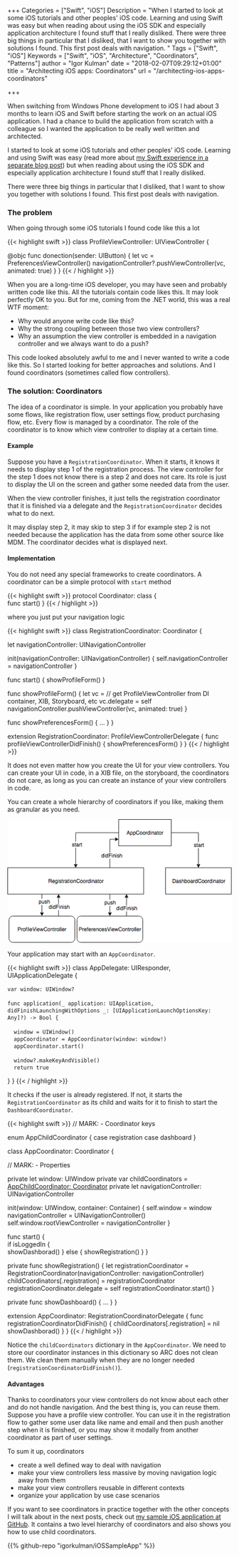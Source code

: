 +++
Categories = ["Swift", "iOS"]
Description = "When I started to look at some iOS tutorials and other peoples' iOS code. Learning and using Swift was easy but when reading about using the iOS SDK and especially application architecture I found stuff that I really disliked. There were three big things in particular that I disliked, that I want to show you together with solutions I found. This first post deals with navigation. "
Tags = ["Swift", "iOS"]
Keywords = ["Swift", "iOS", "Architecture", "Coordinators", "Patterns"]
author = "Igor Kulman"
date = "2018-02-07T09:29:12+01:00"
title = "Architecting iOS apps: Coordinators"
url = "/architecting-ios-apps-coordinators"

+++

When switching from Windows Phone development to iOS I had about 3 months to learn iOS and Swift before starting the work on an actual iOS application. I had a chance to build the application from scratch with a colleague so I wanted the application to be really well written and architected. 

I started to look at some iOS tutorials and other peoples' iOS code. Learning and using Swift was easy (read more about [my Swift experience in a separate blog post](/my-experience-with-swift-after-9-months)) but when reading about using the iOS SDK and especially application architecture I found stuff that I really disliked. 

There were three big things in particular that I disliked, that I want to show you together with solutions I found. This first post deals with navigation. 

### The problem

When going through some iOS tutorials I found code like this a lot

{{< highlight swift >}}
class ProfileViewController: UIViewController {
  
  @objc func donection(sender: UIButton) {
    let vc = PreferencesViewController()
    navigationController?.pushViewController(vc, animated: true)
  }
}
{{< / highlight >}}

When you are a long-time iOS developer, you may have seen and probably written code like this. All the tutorials contain code likes this. It may look perfectly OK to you. But for me, coming from the .NET world, this was a real WTF moment:

* Why would anyone write code like this? 
* Why the strong coupling between those two view controllers? 
* Why an assumption the view controller is embedded in a navigation controller and we always want to do a push?

This code looked absolutely awful to me and I never wanted to write a code like this. So I started looking for better approaches and solutions. And I found coordinators (sometimes called flow controllers).

### The solution: Coordinators

The idea of a coordinator is simple. In your application you probably have some flows, like registration flow, user settings flow, product purchasing flow, etc. Every flow is managed by a coordinator. The role of the coordinator is to know which view controller to display at a certain time. 

<!--more-->

#### Example 

Suppose you have a `RegistrationCoordinator`. When it starts, it knows it needs to display step 1 of the registration process. The view controller for the step 1 does not know there is a step 2 and does not care. Its role is just to display the UI on the screen and gather some needed data from the user. 

When the view controller finishes, it just tells the registration coordinator that it is finished via a delegate and the `RegistrationCoordinator` decides what to do next. 

It may display step 2, it may skip to step 3 if for example step 2 is not needed because the application has the data from some other source like MDM. The coordinator decides what is displayed next. 

#### Implementation

You do not need any special frameworks to create coordinators. A coordinator can be a simple protocol with `start` method

{{< highlight swift >}}
protocol Coordinator: class {    
    func start()
}
{{< / highlight >}}

where you just put your navigation logic

{{< highlight swift >}}
class RegistrationCoordinator: Coordinator {  
  
  let navigationController: UINavigationController
  
  init(navigationController: UINavigationController) {
    self.navigationController = navigationController
  }
  
  func start() {
    showProfileForm()
  }
  
  func showProfileForm() {
    let vc = // get ProfileViewController from DI container, XIB, Storyboard, etc
    vc.delegate = self
    navigationController.pushViewController(vc, animated: true)
  }
  
  func showPreferencesForm() {
    ...
  }
}

extension RegistrationCoordinator: ProfileViewControllerDelegate {
    func profileViewControllerDidFinish() {
      showPreferencesForm()
    }
}
{{< / highlight >}}

It does not even matter how you create the UI for your view controllers. You can create your UI in code, in a XIB file, on the storyboard, the coordinators do not care, as long as you can create an instance of your view controllers in code. 

You can create a whole hierarchy of coordinators if you like, making them as granular as you need. 

![Coordinators diagram](coordinators.png)

Your application may start with an `AppCoordinator`. 

{{< highlight swift >}}
class AppDelegate: UIResponder, UIApplicationDelegate {

    var window: UIWindow?

    func application(_ application: UIApplication, didFinishLaunchingWithOptions _: [UIApplicationLaunchOptionsKey: Any]?) -> Bool {

      window = UIWindow()
      appCoordinator = AppCoordinator(window: window!)
      appCoordinator.start()

      window?.makeKeyAndVisible()
      return true
  }
}
{{< / highlight >}}

It checks if the user is already registered. If not, it starts the `RegistrationCoordinator` as its child and waits for it to finish to start the `DashboardCoordinator`.

{{< highlight swift >}}
// MARK: - Coordinator keys

enum AppChildCoordinator {
    case registration
    case dashboard
}

class AppCoordinator: Coordinator {  

  // MARK: - Properties

  private let window: UIWindow
  private var childCoordinators = [AppChildCoordinator: Coordinator]()
  private let navigationController: UINavigationController

  init(window: UIWindow, container: Container) {
    self.window = window
    navigationController = UINavigationController()    
    self.window.rootViewController = navigationController
  }
  
  func start() {  
    if isLoggedIn {            
      showDashborad()
    } else {
      showRegistration()
    }
  }
  
  private func showRegistration() {
    let registrationCoordinator = RegistrationCoordinator(navigationController: navigationController)
    childCoordinators[.registration] = registrationCoordinator        
    registrationCoordinator.delegate = self
    registrationCoordinator.start()
  }
  
  private func showDashboard() {
    ...
  }
}

extension AppCoordinator: RegistrationCoordinatorDelegate {
  func registrationCoordinatorDidFinish() {
    childCoordinators[.registration] = nil
    showDashborad()
  }
}
{{< / highlight >}}

Notice the `childCoordinators` dictionary in the `AppCoordinator`. We need to store our coordinator instances in this dictionary so ARC does not clean them. We clean them manually when they are no longer needed (`registrationCoordinatorDidFinish()`).

#### Advantages

Thanks to coordinators your view controllers do not know about each other and do not handle navigation. And the best thing is, you can reuse them. Suppose you have a profile view controller. You can use it in the registration flow to gather some user data like name and email and then push another step when it is finished, or you may show it modally from another coordinator as part of user settings.

To sum it up, coordinators

* create a well defined way to deal with navigation
* make your view controllers less massive by moving navigation logic away from them
* make your view controllers reusable in different contexts
* organize your application by use case scenarios

If you want to see coordinators in practice together with the other concepts I will talk about in the next posts, check out [my sample iOS application at GitHub](https://github.com/igorkulman/iOSSampleApp). It contains a two level hierarchy of coordinators and also shows you how to use child coordinators. 

{{% github-repo "igorkulman/iOSSampleApp" %}}
